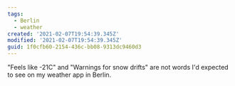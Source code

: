 ```yaml
---
tags:
  - Berlin
  - weather
created: '2021-02-07T19:54:39.345Z'
modified: '2021-02-07T19:54:39.345Z'
guid: 1f0cfb60-2154-436c-bb08-9313dc9460d3
---
```

"Feels like -21C" and "Warnings for snow drifts" are not words I'd expected to see on my weather app in Berlin.
